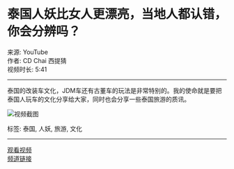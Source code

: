 # 泰国人妖比女人更漂亮，当地人都认错，你会分辨吗？

来源: YouTube  
作者: CD Chai 西提猜  
视频时长: 5:41  

---

泰国的改装车文化，JDM车还有古董车的玩法是非常特别的。我的使命就是要把泰国人玩车的文化分享给大家，同时也会分享一些泰国旅游的质讯。

![视频截图](https://www.youtube.com/watch?v=iz1-7raFW8c)  

标签: 泰国, 人妖, 旅游, 文化  

---  

[观看视频](https://www.youtube.com/watch?v=qiASdXMvy1U&list=PLSUm2zTHoj_lO_I2hNerI01p3qiFvvZsB)  
[频道链接](https://www.youtube.com/channel/UC5VQaNkYv2dyAJ1sJUl7qcg)